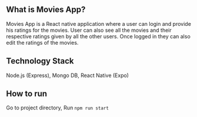 ## What is Movies App?

Movies App is a React native application where a user can login and provide his ratings for the movies. User can also see all the movies and their respective ratings given by all the other users. Once logged in they can also edit the ratings of the movies.


## Technology Stack
Node.js (Express),
Mongo DB,
React Native (Expo)

## How to run
Go to project directory,
Run `npm run start`
